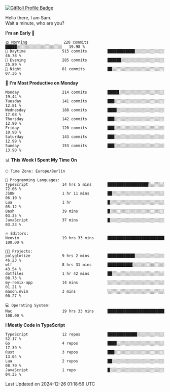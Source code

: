 <a href="https://gitroll.io/profile/u8g4G6FTZM7WSCSqTRPGSHZygT4O2" target="_blank"><img src="https://gitroll.io/api/badges/profiles/v1/u8g4G6FTZM7WSCSqTRPGSHZygT4O2?theme=nord" alt="GitRoll Profile Badge"/></a>

Hello there, I am Sam.  
Wait a minute, who are you?
  
<!--START_SECTION:waka-->
**I'm an Early 🐤** 

```text
🌞 Morning                220 commits         █████░░░░░░░░░░░░░░░░░░░░   19.98 % 
🌆 Daytime                515 commits         ████████████░░░░░░░░░░░░░   46.78 % 
🌃 Evening                285 commits         ██████░░░░░░░░░░░░░░░░░░░   25.89 % 
🌙 Night                  81 commits          ██░░░░░░░░░░░░░░░░░░░░░░░   07.36 % 
```
📅 **I'm Most Productive on Monday** 

```text
Monday                   214 commits         █████░░░░░░░░░░░░░░░░░░░░   19.44 % 
Tuesday                  141 commits         ███░░░░░░░░░░░░░░░░░░░░░░   12.81 % 
Wednesday                188 commits         ████░░░░░░░░░░░░░░░░░░░░░   17.08 % 
Thursday                 142 commits         ███░░░░░░░░░░░░░░░░░░░░░░   12.90 % 
Friday                   120 commits         ███░░░░░░░░░░░░░░░░░░░░░░   10.90 % 
Saturday                 143 commits         ███░░░░░░░░░░░░░░░░░░░░░░   12.99 % 
Sunday                   153 commits         ███░░░░░░░░░░░░░░░░░░░░░░   13.90 % 
```


📊 **This Week I Spent My Time On** 

```text
🕑︎ Time Zone: Europe/Berlin

💬 Programming Languages: 
TypeScript               14 hrs 5 mins       ██████████████████░░░░░░░   72.06 % 
JSON                     1 hr 11 mins        ██░░░░░░░░░░░░░░░░░░░░░░░   06.10 % 
Lua                      1 hr                █░░░░░░░░░░░░░░░░░░░░░░░░   05.12 % 
Bash                     39 mins             █░░░░░░░░░░░░░░░░░░░░░░░░   03.35 % 
JavaScript               37 mins             █░░░░░░░░░░░░░░░░░░░░░░░░   03.23 % 

🔥 Editors: 
Neovim                   19 hrs 33 mins      █████████████████████████   100.00 % 

🐱‍💻 Projects: 
polyglotize              9 hrs 2 mins        ████████████░░░░░░░░░░░░░   46.23 % 
wtf                      8 hrs 31 mins       ███████████░░░░░░░░░░░░░░   43.54 % 
dotfiles                 1 hr 42 mins        ██░░░░░░░░░░░░░░░░░░░░░░░   08.73 % 
my-remix-app             14 mins             ░░░░░░░░░░░░░░░░░░░░░░░░░   01.21 % 
mason.nvim               3 mins              ░░░░░░░░░░░░░░░░░░░░░░░░░   00.27 % 

💻 Operating System: 
Mac                      19 hrs 33 mins      █████████████████████████   100.00 % 
```

**I Mostly Code in TypeScript** 

```text
TypeScript               12 repos            █████████████░░░░░░░░░░░░   52.17 % 
Go                       4 repos             ████░░░░░░░░░░░░░░░░░░░░░   17.39 % 
Rust                     3 repos             ███░░░░░░░░░░░░░░░░░░░░░░   13.04 % 
Lua                      2 repos             ██░░░░░░░░░░░░░░░░░░░░░░░   08.70 % 
JavaScript               1 repo              █░░░░░░░░░░░░░░░░░░░░░░░░   04.35 % 
```




 Last Updated on 2024-12-26 01:18:59 UTC
<!--END_SECTION:waka-->
